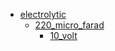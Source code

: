 * [electrolytic](electrolytic)
  * [220_micro_farad](/electrolytic/220_micro_farad)
    * [10_volt](electrolytic/220_micro_farad/10_volt)
